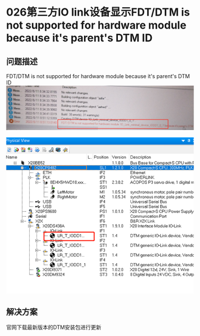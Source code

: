 # 026第三方IO link设备显示FDT/DTM is not supported for hardware module because it's parent's DTM ID 
## 问题描述
FDT/DTM is not supported for hardware module because it's parent's DTM ID 
![Img](./FILES/026DTM.md/img-20220812111825.png)

![Img](./FILES/026DTM.md/img-20220812113148.png)

## 解决方案
官网下载最新版本的DTM安装包进行更新
